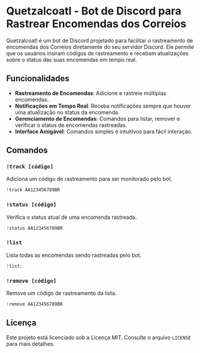 # Quetzalcoatl - Bot de Discord para Rastrear Encomendas dos Correios

Quetzalcoatl é um bot de Discord projetado para facilitar o rastreamento de encomendas dos Correios diretamente do seu servidor Discord. Ele permite que os usuários insiram códigos de rastreamento e recebam atualizações sobre o status das suas encomendas em tempo real.

## Funcionalidades

- **Rastreamento de Encomendas**: Adicione e rastreie múltiplas encomendas.
- **Notificações em Tempo Real**: Receba notificações sempre que houver uma atualização no status da encomenda.
- **Gerenciamento de Encomendas**: Comandos para listar, remover e verificar o status de encomendas rastreadas.
- **Interface Amigável**: Comandos simples e intuitivos para fácil interação.

## Comandos

### `!track [código]`

Adiciona um código de rastreamento para ser monitorado pelo bot.

```powershell
!track AA123456789BR
```

### `!status [código]`

Verifica o status atual de uma encomenda rastreada.

```powershell
!status AA123456789BR
```

### `!list`

Lista todas as encomendas sendo rastreadas pelo bot.

```powershell
!list;
```

### `!remove [código]`

Remove um código de rastreamento da lista.

```powershell
!remove AA123456789BR
```

## Licença

Este projeto está licenciado sob a Licença MIT. Consulte o arquivo `LICENSE` para mais detalhes.
